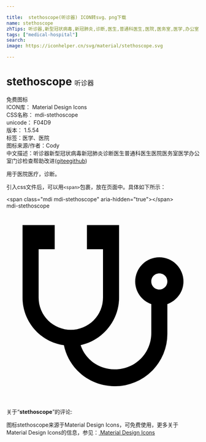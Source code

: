 ```yaml
---

title:  stethoscope(听诊器) ICON转svg、png下载
name: stethoscope
zhTips: 听诊器,新型冠状病毒,新冠肺炎,诊断,医生,普通科医生,医院,医务室,医学,办公室,门诊,检查
tags: ["medical-hospital"]
search: 
image: https://iconhelper.cn/svg/material/stethoscope.svg

---
```


# stethoscope  <small style="font-size: 60%;font-weight: 100">听诊器</small>


<div class="detail-page">
<p>
<span><span class="badge-success badge">免费图标</span> </span>
<br/>
<span>
ICON库：
<span class="badge-secondary badge">Material Design Icons</span> 
</span>
<br/>
<span>
CSS名称：
<span class="badge-secondary badge">mdi-stethoscope</span> 
</span>
<br/>
<span>
unicode：
<span class="badge-secondary badge">F04D9</span> 
<copy-btn content='F04D9' btn-title=""></copy-btn>
<copy-btn :content='String.fromCodePoint(parseInt("F04D9", 16))' btn-title="复制U"></copy-btn>
</span>
<br/>
<span>
版本：
<span class="badge-secondary badge">1.5.54</span> 
</span><br/><span>标签：<span class="badge-light badge"><router-link to="/tags/medical-hospital.html">医学、医院</router-link></span></span>
<br/>
<span>图标来源/作者：<span class="badge-light badge">Cody</span></span> 
<br/>
<span class="zh-detail">中文描述：<span class="badge-primary badge">听诊器</span><span class="badge-primary badge">新型冠状病毒</span><span class="badge-primary badge">新冠肺炎</span><span class="badge-primary badge">诊断</span><span class="badge-primary badge">医生</span><span class="badge-primary badge">普通科医生</span><span class="badge-primary badge">医院</span><span class="badge-primary badge">医务室</span><span class="badge-primary badge">医学</span><span class="badge-primary badge">办公室</span><span class="badge-primary badge">门诊</span><span class="badge-primary badge">检查</span><span class="help-link"><span>帮助改进</span>(<a href="https://gitee.com/liuwave/icon-helper/edit/master/json/material/stethoscope.json" target="_blank" rel="noopener noreferrer">gitee</a><a href="https://github.com/liuwave/icon-helper/edit/master/json/material/stethoscope.json" target="_blank" rel="noopener noreferrer">github</a></span>)</span><br/>
</p>
</div><div class="description description alert alert-light">用于医院医疗，诊断。</div>
<div class="alert alert-dark">
  <i class="mdi mdi-stethoscope mdi-48px"></i>
  <i class="mdi mdi-stethoscope mdi-36px"></i>
  <i class="mdi mdi-stethoscope mdi-24px"></i>
  <i class="mdi mdi-stethoscope mdi-18px"></i>
</div>
<div>
  <p>引入css文件后，可以用<code>&lt;span&gt;</code>包裹，放在页面中。具体如下所示：    
  </p>
  <div class="alert alert-primary" style="font-size: 14px">
    &lt;span class="mdi mdi-stethoscope" aria-hidden="true"&gt;&lt;/span&gt;
    <copy-btn content='<span class="mdi mdi-stethoscope" aria-hidden="true"></span>'></copy-btn>
  </div>
  <div class="alert alert-secondary">
    <i class="mdi mdi-stethoscope"
    style="font-size: 24px"
    aria-hidden="true"></i> mdi-stethoscope
    <copy-btn content="mdi-stethoscope" btn-title="复制图标名称"></copy-btn>
  </div>
</div>
<div id="svg" class="svg-wrap">
<svg xmlns="http://www.w3.org/2000/svg" viewBox="0 0 24 24"><path d="M19,8C19.56,8 20,8.43 20,9A1,1 0 0,1 19,10C18.43,10 18,9.55 18,9C18,8.43 18.43,8 19,8M2,2V11C2,13.96 4.19,16.5 7.14,16.91C7.76,19.92 10.42,22 13.5,22A6.5,6.5 0 0,0 20,15.5V11.81C21.16,11.39 22,10.29 22,9A3,3 0 0,0 19,6A3,3 0 0,0 16,9C16,10.29 16.84,11.4 18,11.81V15.41C18,17.91 16,19.91 13.5,19.91C11.5,19.91 9.82,18.7 9.22,16.9C12,16.3 14,13.8 14,11V2H10V5H12V11A4,4 0 0,1 8,15A4,4 0 0,1 4,11V5H6V2H2Z" /></svg>
</div>
<detail full-name='mdi-stethoscope'></detail>
<div class="icon-detail__container">
<p>关于“<b>stethoscope</b>”的评论:</p>
</div>
<Vssue title="关于“stethoscope”的评论" />    
<div><p>图标stethoscope来源于Material Design Icons，可免费使用，更多关于 Material Design Icons的信息，参见：<a target="_blank" href="https://iconhelper.cn/material.html"> Material Design Icons</a>
</p></div>
